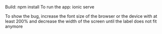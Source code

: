 Build: npm install
To run the app: ionic serve

To show the bug, increase the font size of the browser or the device with at least 200% and decrease the width of the screen until the label does not fit anymore
